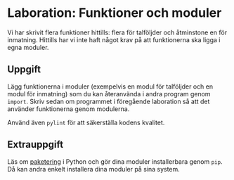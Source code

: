 # Laboration: Funktioner och moduler

Vi har skrivit flera funktioner hittills: flera för talföljder och åtminstone 
en för inmatning. Hittills har vi inte haft något krav på att funktionerna ska 
ligga i egna moduler.


## Uppgift

Lägg funktionerna i moduler (exempelvis en modul för talföljder och en modul 
för inmatning) som du kan återanvända i andra program genom `import`. Skriv 
sedan om programmet i föregående laboration så att det använder funktionerna 
genom modulerna.

Använd även `pylint` för att säkerställa kodens kvalitet.


## Extrauppgift

Läs om [paketering][packaging] i Python och gör dina moduler installerbara 
genom `pip`. Då kan andra enkelt installera dina moduler på sina system.

[packaging]: https://packaging.python.org/tutorials/packaging-projects/

